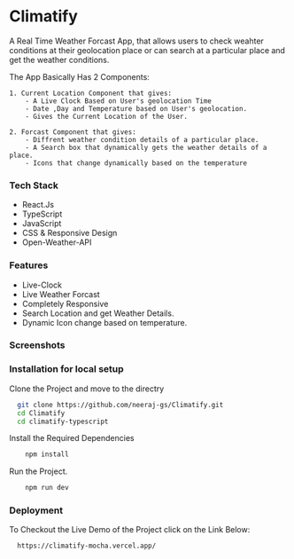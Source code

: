 
# Climatify

A Real Time Weather Forcast App, that allows users to check weahter conditions at their geolocation place or can search at a particular place and get the weather conditions.

The App Basically Has 2 Components:
    
    1. Current Location Component that gives:
        - A Live Clock Based on User's geolocation Time 
        - Date ,Day and Temperature based on User's geolocation.
        - Gives the Current Location of the User.
    
    2. Forcast Component that gives: 
        - Diffrent weather condition details of a particular place.
        - A Search box that dynamically gets the weather details of a place.
        - Icons that change dynamically based on the temperature





### Tech Stack

- React.Js
- TypeScript
- JavaScript
- CSS & Responsive Design
- Open-Weather-API


    


### Features

- Live-Clock
- Live Weather Forcast
- Completely Responsive
- Search Location and get Weather Details.
- Dynamic Icon change based on temperature.


### Screenshots



### Installation for local setup



Clone the Project and move to the directry
```bash
  git clone https://github.com/neeraj-gs/Climatify.git
  cd Climatify
  cd climatify-typescript
```

Install the Required Dependencies
```bash
    npm install
```

Run the Project.
```bash
    npm run dev
```

    
### Deployment

To Checkout the Live Demo of the Project click on the Link Below:

```bash
  https://climatify-mocha.vercel.app/
```

